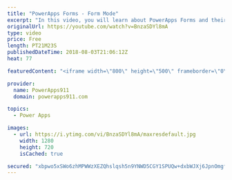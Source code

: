 ```yaml
---
title: "PowerApps Forms - Form Mode"
excerpt: "In this video, you will learn about PowerApps Forms and their Form Modes. This is the second in a series of videos on forms to explore all of the nooks and crannies involved with this key PowerApps control.  Part 1 - PowerApps forms https://www.youtube.com/watch?v=yT4gGVunU0o  Getting started with PowerApps"
originalUrl: https://youtube.com/watch?v=BnzaSDYl8mA
type: video
price: Free
length: PT21M23S
publishedDateTime: 2018-08-03T21:06:12Z
heat: 77

featuredContent: "<iframe width=\"800\" height=\"500\" frameborder=\"0\" src=\"https://www.youtube.com/embed/BnzaSDYl8mA\" allow=\"accelerometer; autoplay; encrypted-media; gyroscope; picture-in-picture\" allowfullscreen></iframe>"

provider:
  name: PowerApps911
  domain: powerapps911.com

topics:
  - Power Apps

images:
  - url: https://i.ytimg.com/vi/BnzaSDYl8mA/maxresdefault.jpg
    width: 1280
    height: 720
    isCached: true

secured: "xbpwo5xSWo6zhMPWWzXEZQhslqsh5n9YNWD5CGY1SPUQw+dxbWJXj6JpnOmgfD+5t5pW0iZ59St+MlCR2DtJvbwtuQygRxYnUcjGsu/R6VKfeGJOMuppYQbxY0h1cFUiRJ5ry1HQ4m4uk0XCae07wPRAYLN2AVQRU4BaF7TdBEHHIzhyn5RxKfbxiVI74QFm7vOFr8yFlvezn3+DbXGZwo0Mi6RGa8etDGCphJdUc7xKs4DO5fRIQWVhpqOI77cXHdilX5F4lnHmGEzs0TtH+Kb2BlFhWweToDLL5MkEoppJUFAAUOpx9jdyyoLosJ1pxFZb29FOLeYjP/fTMYCLtJIRk9glYTdE5k55X16k0dmFnke1NbQLOCYM6d4gsm3OAaf6QvDjvUMOHaJceC7qTTqaoU4+pih6OcYjB+FbrM4vy8XuLuVWP7ESoyPfiypb;LLNM0ciuHSzvYnBWWCzIZg=="
---
```


